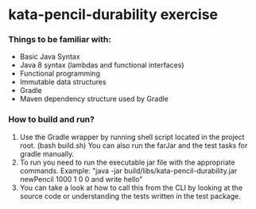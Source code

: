 <html>
    <h1>kata-pencil-durability exercise</h1>
    <h3>Things to be familiar with:</h3>
    <ul>
        <li>Basic Java Syntax</li>
        <li>Java 8 syntax (lambdas and functional interfaces)</li>
        <li>Functional programming</li>
        <li>Immutable data structures</li>
        <li>Gradle</li>
        <li>Maven dependency structure used by Gradle</li>
    </ul>
    <h3>How to build and run?</h3>
    <ol>
        <li>Use the Gradle wrapper by running shell script located in the project root.
            (bash build.sh) You can also run the farJar and the test tasks for gradle manually.</li>
        <li>To run you need to run the executable jar file with the appropriate commands.
            Example: "java -jar build/libs/kata-pencil-durability.jar newPencil 1000 1 0 0 and write hello"
        </li>
        <li>You can take a look at how to call this from the CLI by looking at the source code or understanding the tests written in the test package.</li>
    </ol>
</html>